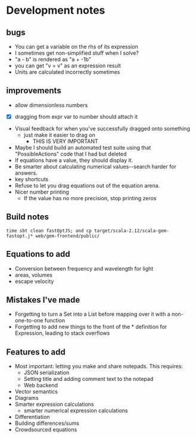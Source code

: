 # Development notes

## bugs

- You can get a variable on the rhs of its expression
- I sometimes get non-simplified stuff when I solve?
- "a - b" is rendered as "a + -1b"
- you can get "v = v" as an expression result
- Units are calculated incorrectly sometimes


## improvements

- allow dimensionless numbers
- [x] dragging from expr var to number should attach it
- Visual feedback for when you've successfully dragged onto something
  - just make it easier to drag on
    - THIS IS VERY IMPORTANT
- Maybe I should build an automated test suite using that "PossibleActions" code that I had but deleted
- If equations have a value, they should display it.
- Be smarter about calculating numerical values--search harder for answers.
- key shortcuts
- Refuse to let you drag equations out of the equation arena.
- Nicer number printing
    - If the value has no more precision, stop printing zeros

## Build notes

    time sbt clean fastOptJS; and cp target/scala-2.12/scala-gem-fastopt.j* web/gem-frontend/public/

## Equations to add

- Conversion between frequency and wavelength for light
- areas, volumes
- escape velocity


## Mistakes I've made

- Forgetting to turn a Set into a List before mapping over it with a non-one-to-one function
- Forgetting to add new things to the front of the * definition for Expression, leading to stack overflows

## Features to add

- Most important: letting you make and share notepads. This requires:
  - JSON serialization
  - Setting title and adding comment text to the notepad
  - Web backend
- Vector semantics
- Diagrams
- Smarter expression calculations
  - smarter numerical expression calculations
- Differentiation
- Building differences/sums
- Crowdsourced equations


